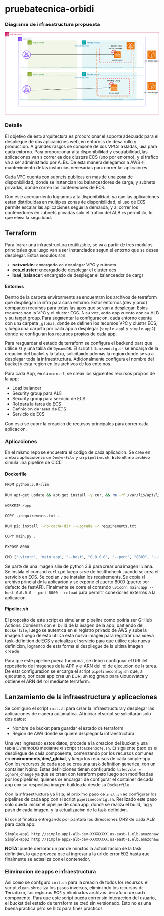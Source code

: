 # pruebatecnica-orbidi

### Diagrama de infraestructura propuesta
![infrastructura](/prueba-orbidi.png "Infrastructura propuesta")

### Detalle

El objetivo de esta arquitectura es proporcionar el soporte adecuado para el despliegue de dos aplicaciones web, en entornos de desarrollo y produccion. A grandes rasgos se compone de dos VPCs aisladas, una para cada entorno. 
Para proporcionar alta disponibilidad y escalabilidad, las aplicaciones van a correr en dos clusters ECS (uno por entorno), y el trafico va a ser administrado por ALBs. De esta manera delegamos a AWS el mantenimiento de las instancias necesarias para correr las aplicaiones. 

Cada VPC cuenta con subnets publicas en mas de una zona de disponibilidad, donde se instancian los balanceadores de carga, y subnets privadas, donde corren los contenedores de ECS. 

Con este acercamiento logramos alta disponibilidad, ya que las aplicaciones estan distribuidas en multiples zonas de disponibilidad, el uso de ECS permite escalar las aplicaciones segun la demanda, y al correr los contenedores en subnets privadas solo el trafico del ALB es permitido, lo que eleva la seguridad.


## Terraform

Para lograr una infraestructura reutilizable, se va a partir de tres modulos principales que luego van a ser instanciados segun el entorno que se desea desplegar. Estos modulos son: 
- **networkin**: encargado de desplegar VPC y subnets
- **ecs_cluster**: encargado de desplegar el cluster ecs
- **load_balancer**: encargado de desplegar el balanceador de carga

#### Entornos

Dentro de la carpeta environments se encuentran los archivos de terraform que despliegan la infra para casa entorno. Estos entornos (dev y prod) comparten recursos para todas las apps que se van a desplegar. Estos recursos son la VPC y el cluster ECS. A su vez, cada app cuenta con su ALB y su target group. Para segmentar la configuracion, cada entorno cuenta con una carpeta `_global`, donde se definen los recursos VPC y cluster ECS, y luego una carpeta por cada app a desplegar (`simple-app1` y `simple-app2`) donde se configuran los recursos propios de cada app. 

Para resguardar el estado de terraform se configura el backend para que utilice `S3` y una tabla de `DynamoDB`. El script `tfbackendcfg.sh` se encarga de la creacion del bucket y la tabla, solicitando ademas la region donde se va a desplegar toda la infraestructura. Adicionalmente configura el nombre del bucket y esta region en los archivos de los entornos. 

Para cada App, en su `main.tf`, se crean los siguientes recursos propios de la app:
- Load balancer
- Security group para ALB
- Security group para servicio de ECS
- Rol para la tarea de ECS
- Definicion de tarea de ECS
- Servicio de ECS

Con esto se cubre la creacion de recursos principales para correr cada aplicacion.

### Aplicaciones

En el mismo repo se encuentra el codigo de cada aplicacion. Se creo en ambas aplicaciones un `Dockerfile` y un `pipeline.sh`. Este ultimo archivo simula una pipeline de CICD.

#### Dockerfile
```bash
FROM python:3.9-slim

RUN apt-get update && apt-get install -y curl && rm -rf /var/lib/apt/lists/*

WORKDIR /app

COPY ./requirements.txt .

RUN pip install --no-cache-dir --upgrade -r requirements.txt

COPY main.py .

EXPOSE 8000

CMD ["uvicorn", "main:app", "--host", "0.0.0.0", "--port", "8000", "--reload"]
```

Se parte de una imagen slim de python 3.9 para crear una imagen liviana. Se instala el comand `curl` que luego sirve de healthcheck cuando se crea el servicio en ECS. Se copian y se instalan los requirements. Se copia el archivo princial de la aplicacion y se expone el puerto 8000 (puerto por defecto de fastAPI). Finalmente se corre el comando `uvicorn main:app --host 0.0.0.0 --port 8000 --reload` para permitir conexiones externas a la aplicacion. 

#### Pipeline.sh
El proposito de este script es simular un pipeline como podria ser GitHub Actions. Comienza con el build de la imagen de la app, partiendo del `Dockerfile`, luego se autentica en el registro privado de AWS y sube la imagen. Luego de esto utiliza esta nueva imagen para registrar una nueva task-definition de ECS y actualiza el servicio para que utilice esta nueva definicion, logrando de esta forma el despliegue de la ultima imagen creada. 

Para que este pipeline pueda funcionar, se deben configurar el URI del repositorio de imagenes de la APP y el ARN del rol de ejecucion de la tarea. De esta configuracion se encarga el script `pipelineconfig.sh` que, al ejecutarlo, por cada app crea un ECR, un log group para CloudWatch y obtiene el ARN del rol mediante terraform.

## Lanzamiento de la infraestructura y aplicaciones

Se configuro el script `init.sh` para crear la infraestructura y desplegar las aplicaciones de manera automatica. Al iniciar el script se solicitaran solo dos datos:
- Nombre de bucket para guardar el estado de terraform
- Region de AWS donde se quiere desplegar la infraestructura

Una vez ingresado estos datos, procede a la creacion del bucket y una tabla DynamoDB mediante el script `tfbackendcfg.sh`. El siguiente paso es el despliegue de cada componente, comenzando por los recursos comunes en **environments/dev/_global**, y luego los recursos de cada simple-app. Con los recursos de cada app se crea una task-definition generica, con un container Nginx. Estas definiciones tienen configurado `lifecycle = ignore_change` ya que se crean con terraform pero luego son modificadas por los pipelines, quienes se encargan de configurar el container de cada app con su respectiva imagen buildeada desde su `Dockerfile`.

Con la infraestructura ya lista, el proximo paso de `init.sh` es configurar los pipelines de cada app con el script `pipelineconfig.sh`. Realizado este paso solo queda iniciar el pipeline de cada app, donde se realiza el build, tag y push de cada imagen, y la actualizacion de la task-definition. 

El script finaliza entregando por pantalla las direcciones DNS de cada ALB para cada app:
```bash
Simple-app1 http://simple-app1-alb-dev-XXXXXXXX.us-east-1.elb.amazonaws.com
Simple-app2 http://simple-app2-alb-dev-XXXXXXXX.us-east-1.elb.amazonaws.com
```
**NOTA:** puede demorar un par de minutos la actualizacion de la task definition, lo que provoca que al ingresar a la url de error 502 hasta que finalmente se actualiza con el contenedor.

### Eliminacion de apps e infraestructura

Asi como se configuro `init.sh` para la creacin de todos los recursos, el script `clean.sh`realiza los pasos inversos, eliminando los recursos de Terraform, los registros ECR y elimina los archivos .terraform de cada componente. Para que este script pueda correr sin interaccion del usuario, el bucket del estado de terraform se creó sin versionado. Esto no es una buena practica pero se hizo para fines practicos. 